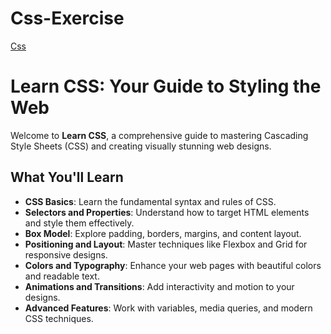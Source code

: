 # Css-Exercise
[Css](https://github.com/ahmadalnajjar01/Css-Exercise.git)
# Learn CSS: Your Guide to Styling the Web

Welcome to **Learn CSS**, a comprehensive guide to mastering Cascading Style Sheets (CSS) and creating visually stunning web designs.

## What You'll Learn

- **CSS Basics**: Learn the fundamental syntax and rules of CSS.
- **Selectors and Properties**: Understand how to target HTML elements and style them effectively.
- **Box Model**: Explore padding, borders, margins, and content layout.
- **Positioning and Layout**: Master techniques like Flexbox and Grid for responsive designs.
- **Colors and Typography**: Enhance your web pages with beautiful colors and readable text.
- **Animations and Transitions**: Add interactivity and motion to your designs.
- **Advanced Features**: Work with variables, media queries, and modern CSS techniques.
